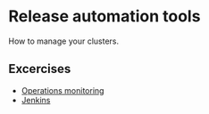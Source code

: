 # Release automation tools

How to manage your clusters.

## Excercises

- [Operations monitoring](01-operations-mgmt/06-monitoring-k8s.md)
- [Jenkins](03-jenkins-pipeline/README.md)